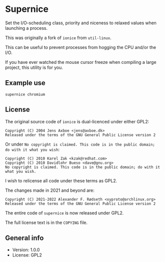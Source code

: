 # Supernice

Set the I/O-scheduling class, priority and niceness to relaxed values when launching a process.

This was originally a fork of `ionice` from `util-linux`.

This can be useful to prevent processes from hogging the CPU and/or the I/O.

If you have ever watched the mouse cursor freeze when compiling a large project, this utility is for you.


## Example use

    supernice chromium


## License

The original source code of `ionice` is dual-licenced under either GPL2:

```
Copyright (C) 2004 Jens Axboe <jens@axboe.dk>
Released under the terms of the GNU General Public License version 2
```

Or under `No copyright is claimed. This code is in the public domain; do with it what you wish`:

```
Copyright (C) 2010 Karel Zak <kzak@redhat.com>
Copyright (C) 2010 Davidlohr Bueso <dave@gnu.org>
No copyright is claimed. This code is in the public domain; do with it what you wish.
```

I wish to relicense all code under these terms as GPL2.

The changes made in 2021 and beyond are:

```
Copyright (C) 2021-2022 Alexander F. Rødseth <xyproto@archlinux.org>
Released under the terms of the GNU General Public License version 2
```

The entire code of `supernice` is now released under GPL2.

The full license text is in the `COPYING` file.


## General info

* Version: 1.0.0
* License: GPL2
